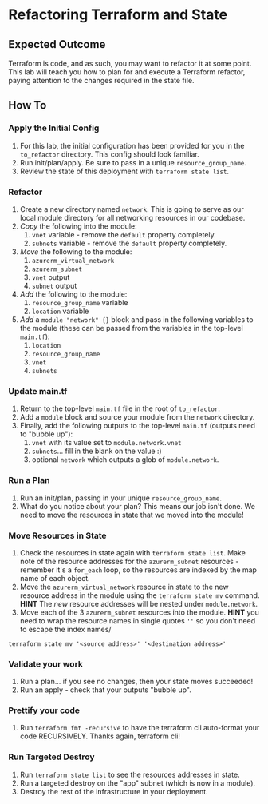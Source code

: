 # Refactoring Terraform and State

## Expected Outcome

Terraform is code, and as such, you may want to refactor it at some point. This lab will teach you how to plan for and execute a Terraform refactor, paying attention to the changes required in the state file.

## How To

### Apply the Initial Config
1. For this lab, the initial configuration has been provided for you in the `to_refactor` directory. This config should look familiar.
1. Run init/plan/apply. Be sure to pass in a unique `resource_group_name`.
1. Review the state of this deployment with `terraform state list`.

### Refactor
1. Create a new directory named `network`. This is going to serve as our local module directory for all networking resources in our codebase.
1. _Copy_ the following into the module:
    1. `vnet` variable - remove the `default` property completely.
    1. `subnets` variable - remove the `default` property completely.
1. _Move_ the following to the module:
    1. `azurerm_virtual_network`
    1. `azurerm_subnet`
    1. `vnet` output
    1. `subnet` output
1. _Add_ the following to the module:
    1. `resource_group_name` variable
    1. `location` variable
1. _Add_ a `module "network" {}` block and pass in the following variables to the module (these can be passed from the variables in the top-level `main.tf`):
    1. `location`
    1. `resource_group_name`
    1. `vnet`
    1. `subnets`

### Update main.tf
1. Return to the top-level `main.tf` file in the root of `to_refactor`.
1. Add a `module` block and source your module from the `network` directory.
1. Finally, add the following outputs to the top-level `main.tf` (outputs need to "bubble up"):
    1. `vnet` with its value set to `module.network.vnet`
    1. `subnets`... fill in the blank on the value :)
    1. optional `network` which outputs a glob of `module.network`.

### Run a Plan
1. Run an init/plan, passing in your unique `resource_group_name`.
1. What do you notice about your plan? This means our job isn't done. We need to move the resources in state that we moved into the module!

### Move Resources in State
1. Check the resources in state again with `terraform state list`. Make note of the resource addresses for the `azurerm_subnet` resources - remember it's a `for_each` loop, so the resources are indexed by the map name of each object.
1. Move the `azurerm_virtual_network` resource in state to the new resource address in the module using the `terraform state mv` command.
    **HINT** The _new_ resource addresses will be nested under `module.network`.
1. Move each of the 3 `azurerm_subnet` resources into the module.
    **HINT** you need to wrap the resource names in single quotes `''` so you don't  need to escape the index names/
```
terraform state mv '<source address>' '<destination address>'
```

### Validate your work
1. Run a plan... if you see no changes, then your state moves succeeded!
1. Run an apply - check that your outputs "bubble up".

### Prettify your code
1. Run `terraform fmt -recursive` to have the terraform cli auto-format your code RECURSIVELY. Thanks again, terraform cli!

### Run Targeted Destroy
1. Run `terraform state list` to see the resources addresses in state.
1. Run a targeted destroy on the "app" subnet (which is now in a module).
1. Destroy the rest of the infrastructure in your deployment.
